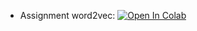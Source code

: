 * Assignment word2vec: [![Open In Colab](https://colab.research.google.com/assets/colab-badge.svg)](https://colab.research.google.com/github/girafe-ai/natural-language-processing/blob/25s_mipt/homeworks/hw01_word_vectors/assignment_word2vec.ipynb)
